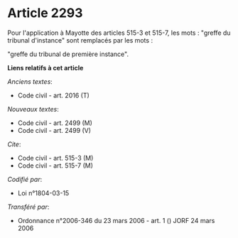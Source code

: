 # Article 2293

Pour l'application à Mayotte des articles 515-3 et 515-7, les mots : "greffe du tribunal d'instance" sont remplacés par les
mots :

"greffe du tribunal de première instance".

**Liens relatifs à cet article**

_Anciens textes_:

  - Code civil - art. 2016 (T)

_Nouveaux textes_:

  - Code civil - art. 2499 (M)
  - Code civil - art. 2499 (V)

_Cite_:

  - Code civil - art. 515-3 (M)
  - Code civil - art. 515-7 (M)

_Codifié par_:

  - Loi n°1804-03-15

_Transféré par_:

  - Ordonnance n°2006-346 du 23 mars 2006 - art. 1 () JORF 24 mars 2006
